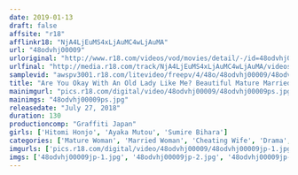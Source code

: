 ```yaml
---
date: 2019-01-13
draft: false
affsite: "r18"
afflinkr18: "NjA4LjEuMS4xLjAuMC4wLjAuMA"
url: "48odvhj00009"
urloriginal: "http://www.r18.com/videos/vod/movies/detail/-/id=48odvhj00009"
urlfinal: "http://media.r18.com/track/NjA4LjEuMS4xLjAuMC4wLjAuMA/videos/vod/movies/detail/-/id=48odvhj00009"
samplevid: "awspv3001.r18.com/litevideo/freepv/4/48o/48odvhj00009/48odvhj00009_dmb_w.mp4"
title: "Are You Okay With An Old Lady Like Me? Beautiful Mature Married Women Fall Apart From First Adulterous Fuck...Chapter 2"
mainimgurl: "pics.r18.com/digital/video/48odvhj00009/48odvhj00009ps.jpg"
mainimgs: "48odvhj00009ps.jpg"
releasedate: "July 27, 2018"
duration: 130
productioncomp: "Graffiti Japan"
girls: ['Hitomi Honjo', 'Ayaka Mutou', 'Sumire Bihara']
categories: ['Mature Woman', 'Married Woman', 'Cheating Wife', 'Drama', 'Hi-Def']
imgurls: ['pics.r18.com/digital/video/48odvhj00009/48odvhj00009jp-1.jpg', 'pics.r18.com/digital/video/48odvhj00009/48odvhj00009jp-2.jpg', 'pics.r18.com/digital/video/48odvhj00009/48odvhj00009jp-3.jpg', 'pics.r18.com/digital/video/48odvhj00009/48odvhj00009jp-4.jpg', 'pics.r18.com/digital/video/48odvhj00009/48odvhj00009jp-5.jpg', 'pics.r18.com/digital/video/48odvhj00009/48odvhj00009jp-6.jpg', 'pics.r18.com/digital/video/48odvhj00009/48odvhj00009jp-7.jpg', 'pics.r18.com/digital/video/48odvhj00009/48odvhj00009jp-8.jpg', 'pics.r18.com/digital/video/48odvhj00009/48odvhj00009jp-9.jpg', 'pics.r18.com/digital/video/48odvhj00009/48odvhj00009jp-10.jpg', 'pics.r18.com/digital/video/48odvhj00009/48odvhj00009jp-11.jpg', 'pics.r18.com/digital/video/48odvhj00009/48odvhj00009jp-12.jpg', 'pics.r18.com/digital/video/48odvhj00009/48odvhj00009jp-13.jpg', 'pics.r18.com/digital/video/48odvhj00009/48odvhj00009jp-14.jpg', 'pics.r18.com/digital/video/48odvhj00009/48odvhj00009jp-15.jpg', 'pics.r18.com/digital/video/48odvhj00009/48odvhj00009jp-16.jpg', 'pics.r18.com/digital/video/48odvhj00009/48odvhj00009jp-17.jpg', 'pics.r18.com/digital/video/48odvhj00009/48odvhj00009jp-18.jpg', 'pics.r18.com/digital/video/48odvhj00009/48odvhj00009jp-19.jpg', 'pics.r18.com/digital/video/48odvhj00009/48odvhj00009jp-20.jpg']
imgs: ['48odvhj00009jp-1.jpg', '48odvhj00009jp-2.jpg', '48odvhj00009jp-3.jpg', '48odvhj00009jp-4.jpg', '48odvhj00009jp-5.jpg', '48odvhj00009jp-6.jpg', '48odvhj00009jp-7.jpg', '48odvhj00009jp-8.jpg', '48odvhj00009jp-9.jpg', '48odvhj00009jp-10.jpg', '48odvhj00009jp-11.jpg', '48odvhj00009jp-12.jpg', '48odvhj00009jp-13.jpg', '48odvhj00009jp-14.jpg', '48odvhj00009jp-15.jpg', '48odvhj00009jp-16.jpg', '48odvhj00009jp-17.jpg', '48odvhj00009jp-18.jpg', '48odvhj00009jp-19.jpg', '48odvhj00009jp-20.jpg']
---
```


